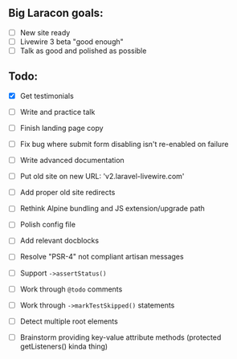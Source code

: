 
## Big Laracon goals:
- [ ] New site ready
- [ ] Livewire 3 beta "good enough"
- [ ] Talk as good and polished as possible

## Todo:
- [x] Get testimonials
- [ ] Write and practice talk
- [ ] Finish landing page copy
- [ ] Fix bug where submit form disabling isn't re-enabled on failure
- [ ] Write advanced documentation
- [ ] Put old site on new URL: 'v2.laravel-livewire.com'
- [ ] Add proper old site redirects
- [ ] Rethink Alpine bundling and JS extension/upgrade path
- [ ] Polish config file
- [ ] Add relevant docblocks
- [ ] Resolve "PSR-4" not compliant artisan messages
- [ ] Support `->assertStatus()`
- [ ] Work through `@todo` comments
- [ ] Work through `->markTestSkipped()` statements
- [ ] Detect multiple root elements
- [ ] Brainstorm providing key-value attribute methods (protected getListeners() kinda thing)

